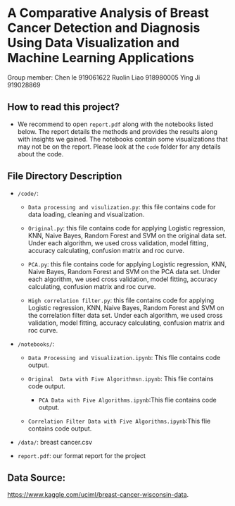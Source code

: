 # A Comparative Analysis of Breast Cancer Detection and Diagnosis Using Data Visualization and Machine Learning Applications
Group member: 
Chen le 919061622
Ruolin Liao 918980005
Ying Ji 919028869

## How to read this project?

* We recommend to open `report.pdf` along with the notebooks listed below. The report details the methods and provides the results along with insights we gained. The notebooks contain some visualizations that may not be on the report. Please look at the `code` folder for any details about the code.

## File Directory Description

* `/code/`: 
	
	- `Data processing and visulization.py`: this file contains code for data loading, cleaning and visualization.

	- `Original.py`: this file contains code for applying Logistic regression, KNN, Naive Bayes, Random Forest and SVM on the original data set. 
	                 Under each algorithm, we used cross validation, model fitting, accuracy calculating, confusion matrix and roc curve.

	- `PCA.py`: this file contains code for applying Logistic regression, KNN, Naive Bayes, Random Forest and SVM on the PCA data set.
	            Under each algorithm, we used cross validation, model fitting, accuracy calculating, confusion matrix and roc curve.
    
	- `High correlation filter.py`: this file contains code for applying Logistic regression, KNN, Naive Bayes, Random Forest and SVM on the 
	                                correlation filter data set. Under each algorithm, we used cross validation, model fitting, accuracy calculating,
					confusion matrix and roc curve.
    

* `/notebooks/`: 

	* `Data Processing and Visualization.ipynb`: This flie contains code output.
    
	* `Original  Data with Five Algorithmsn.ipynb`: This flie contains code output.
	
        * `PCA Data with Five Algorithms.ipynb`:This flie contains code output.
  
	* `Correlation Filter Data with Five Algorithms.ipynb`:This flie contains code output.

* `/data/`: breast cancer.csv

* `report.pdf`: our format report for the project


## Data Source:
https://www.kaggle.com/uciml/breast-cancer-wisconsin-data.


